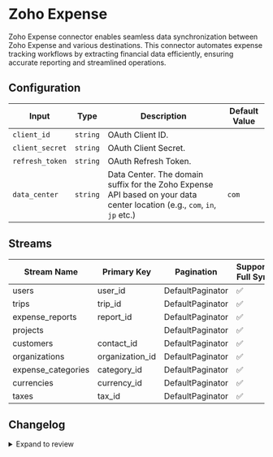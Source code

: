 # Zoho Expense
Zoho Expense connector enables seamless data synchronization between Zoho Expense and various destinations. This connector automates expense tracking workflows by extracting financial data efficiently, ensuring accurate reporting and streamlined operations.

## Configuration

| Input | Type | Description | Default Value |
|-------|------|-------------|---------------|
| `client_id` | `string` | OAuth Client ID.  |  |
| `client_secret` | `string` | OAuth Client Secret.  |  |
| `refresh_token` | `string` | OAuth Refresh Token.  |  |
| `data_center` | `string` | Data Center. The domain suffix for the Zoho Expense API based on your data center location (e.g., `com`, `in`, `jp` etc.) | `com` |


## Streams
| Stream Name | Primary Key | Pagination | Supports Full Sync | Supports Incremental |
|-------------|-------------|------------|---------------------|----------------------|
| users | user_id | DefaultPaginator | ✅ |  ❌  |
| trips | trip_id | DefaultPaginator | ✅ |  ❌  |
| expense_reports | report_id | DefaultPaginator | ✅ |  ❌  |
| projects |  | DefaultPaginator | ✅ |  ❌  |
| customers | contact_id | DefaultPaginator | ✅ |  ❌  |
| organizations | organization_id | DefaultPaginator | ✅ |  ❌  |
| expense_categories | category_id | DefaultPaginator | ✅ |  ❌  |
| currencies | currency_id | DefaultPaginator | ✅ |  ❌  |
| taxes | tax_id | DefaultPaginator | ✅ |  ❌  |

## Changelog

<details>
  <summary>Expand to review</summary>

| Version          | Date              | Pull Request | Subject        |
|------------------|-------------------|--------------|----------------|
| 0.0.25 | 2025-07-05 | [62717](https://github.com/airbytehq/airbyte/pull/62717) | Update dependencies |
| 0.0.24 | 2025-06-28 | [62263](https://github.com/airbytehq/airbyte/pull/62263) | Update dependencies |
| 0.0.23 | 2025-06-21 | [61761](https://github.com/airbytehq/airbyte/pull/61761) | Update dependencies |
| 0.0.22 | 2025-06-15 | [61161](https://github.com/airbytehq/airbyte/pull/61161) | Update dependencies |
| 0.0.21 | 2025-05-24 | [60784](https://github.com/airbytehq/airbyte/pull/60784) | Update dependencies |
| 0.0.20 | 2025-05-10 | [59964](https://github.com/airbytehq/airbyte/pull/59964) | Update dependencies |
| 0.0.19 | 2025-05-04 | [59559](https://github.com/airbytehq/airbyte/pull/59559) | Update dependencies |
| 0.0.18 | 2025-04-26 | [58928](https://github.com/airbytehq/airbyte/pull/58928) | Update dependencies |
| 0.0.17 | 2025-04-19 | [58560](https://github.com/airbytehq/airbyte/pull/58560) | Update dependencies |
| 0.0.16 | 2025-04-12 | [58021](https://github.com/airbytehq/airbyte/pull/58021) | Update dependencies |
| 0.0.15 | 2025-04-05 | [57405](https://github.com/airbytehq/airbyte/pull/57405) | Update dependencies |
| 0.0.14 | 2025-03-29 | [56822](https://github.com/airbytehq/airbyte/pull/56822) | Update dependencies |
| 0.0.13 | 2025-03-22 | [56343](https://github.com/airbytehq/airbyte/pull/56343) | Update dependencies |
| 0.0.12 | 2025-03-09 | [55652](https://github.com/airbytehq/airbyte/pull/55652) | Update dependencies |
| 0.0.11 | 2025-03-01 | [55167](https://github.com/airbytehq/airbyte/pull/55167) | Update dependencies |
| 0.0.10 | 2025-02-23 | [54637](https://github.com/airbytehq/airbyte/pull/54637) | Update dependencies |
| 0.0.9 | 2025-02-15 | [53599](https://github.com/airbytehq/airbyte/pull/53599) | Update dependencies |
| 0.0.8 | 2025-02-01 | [53117](https://github.com/airbytehq/airbyte/pull/53117) | Update dependencies |
| 0.0.7 | 2025-01-25 | [52547](https://github.com/airbytehq/airbyte/pull/52547) | Update dependencies |
| 0.0.6 | 2025-01-18 | [51935](https://github.com/airbytehq/airbyte/pull/51935) | Update dependencies |
| 0.0.5 | 2025-01-11 | [51461](https://github.com/airbytehq/airbyte/pull/51461) | Update dependencies |
| 0.0.4 | 2024-12-28 | [50831](https://github.com/airbytehq/airbyte/pull/50831) | Update dependencies |
| 0.0.3 | 2024-12-21 | [50385](https://github.com/airbytehq/airbyte/pull/50385) | Update dependencies |
| 0.0.2 | 2024-12-14 | [49453](https://github.com/airbytehq/airbyte/pull/49453) | Update dependencies |
| 0.0.1 | 2024-10-26 | | Initial release by [@bishalbera](https://github.com/bishalbera) via Connector Builder |

</details>
